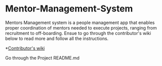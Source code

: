# Mentor-Management-System

Mentors Management system is a people management app that enables proper
coordination of mentors needed to execute projects, ranging from recruitment to off-boarding. Ensue to go through the contributor's wiki below to read more and follow all the instructions.

\*[Contributor's wiki](https://github.com/ALCOpenSource/Mentor-Management-System-Team-1/wiki)

Go through the Project README.md
